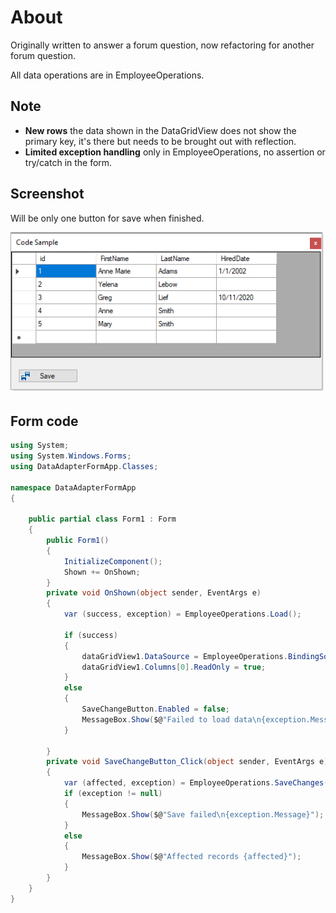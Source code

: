 ﻿# About

Originally written to answer a forum question, now refactoring for another forum question.

All data operations are in EmployeeOperations.

## Note

- **New rows** the data shown in the DataGridView does not show the primary key, it's there but needs to be brought out with reflection.
- **Limited exception handling** only in EmployeeOperations, no assertion or try/catch in the form.

## Screenshot

Will be only one button for save when finished.

![image](assets/image.png)

## Form code

```csharp
using System;
using System.Windows.Forms;
using DataAdapterFormApp.Classes;

namespace DataAdapterFormApp
{

    public partial class Form1 : Form
    {
        public Form1()
        {
            InitializeComponent();
            Shown += OnShown;
        }
        private void OnShown(object sender, EventArgs e)
        {
            var (success, exception) = EmployeeOperations.Load();

            if (success)
            {
                dataGridView1.DataSource = EmployeeOperations.BindingSource;
                dataGridView1.Columns[0].ReadOnly = true;
            }
            else
            {
                SaveChangeButton.Enabled = false;
                MessageBox.Show($@"Failed to load data\n{exception.Message}");
            }

        }
        private void SaveChangeButton_Click(object sender, EventArgs e)
        {
            var (affected, exception) = EmployeeOperations.SaveChanges();
            if (exception != null)
            {
                MessageBox.Show($@"Save failed\n{exception.Message}");
            }
            else
            {
                MessageBox.Show($@"Affected records {affected}");
            }
        }
    }
}

```